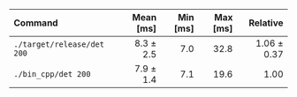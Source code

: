 | Command | Mean [ms] | Min [ms] | Max [ms] | Relative |
|:---|---:|---:|---:|---:|
| `./target/release/det 200` | 8.3 ± 2.5 | 7.0 | 32.8 | 1.06 ± 0.37 |
| `./bin_cpp/det 200` | 7.9 ± 1.4 | 7.1 | 19.6 | 1.00 |
